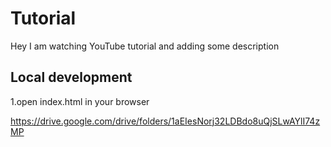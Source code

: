 # Tutorial
Hey
I am watching YouTube tutorial and adding some description

## Local development

1.open index.html in your browser


https://drive.google.com/drive/folders/1aEIesNorj32LDBdo8uQjSLwAYlI74zMP
